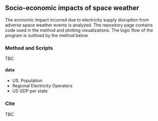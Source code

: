 ## **Socio-economic impacts of space weather**

The economic impact incurred due to electricity supply disruption from adverse space
weather events is analyzed. The repository page contains code used in the method and plotting
visualizations. The logic flow of the program is outlined by the method below

### **Method and Scripts**

TBC

#### **data**

- US. Population
- Regional Electricity Operators
- US GDP per state

### **Cite**

TBC